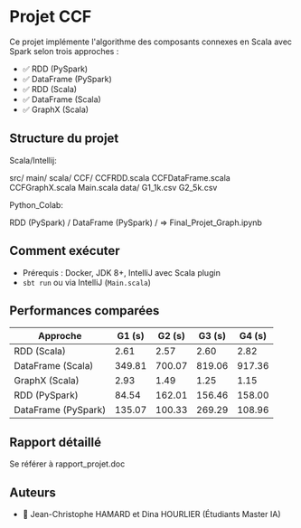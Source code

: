 # Projet CCF
Ce projet implémente l'algorithme des composants connexes en Scala avec Spark selon trois approches :

- ✅ RDD (PySpark) 
- ✅ DataFrame (PySpark)
- ✅ RDD (Scala)
- ✅ DataFrame (Scala)
- ✅ GraphX (Scala)

## Structure du projet 

Scala/Intellij:

src/
main/
scala/
CCF/
CCFRDD.scala
CCFDataFrame.scala
CCFGraphX.scala
Main.scala
data/
G1_1k.csv
G2_5k.csv

Python_Colab:

RDD (PySpark) / DataFrame (PySpark) / => Final_Projet_Graph.ipynb





## Comment exécuter

- Prérequis : Docker, JDK 8+, IntelliJ avec Scala plugin
- `sbt run` ou via IntelliJ (`Main.scala`)

## Performances comparées

| Approche       | G1 (s) | G2 (s) | G3 (s) | G4 (s) |
|----------------|--------|--------|--------|--------|
| RDD (Scala)    | 2.61   | 2.57   | 2.60   | 2.82   |
| DataFrame (Scala) | 349.81 | 700.07 | 819.06 | 917.36 |
| GraphX (Scala) | 2.93   | 1.49   | 1.25   | 1.15   |
| RDD (PySpark)  | 84.54  | 162.01 | 156.46 | 158.00 |
| DataFrame (PySpark) | 135.07 | 100.33 | 269.29 | 108.96 |


## Rapport détaillé

Se référer à rapport_projet.doc

## Auteurs

- 👤 Jean-Christophe HAMARD et Dina HOURLIER (Étudiants Master IA)


